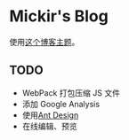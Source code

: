# Mickir's Blog

使用[这个博客主题](http://liuyanwei.jumppo.com)。

## TODO
- WebPack 打包压缩 JS 文件
- 添加 Google Analysis
- 使用[Ant Design](https://ant.design)
- 在线编辑、预览
